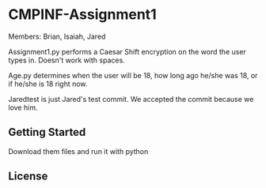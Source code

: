 # CMPINF-Assignment1
Members: Brian, Isaiah, Jared  

Assignment1.py performs a Caesar Shift encryption on the word the user types in. Doesn't work with spaces.  

Age.py determines when the user will be 18, how long ago he/she was 18, or if he/she is 18 right now.

Jaredtest is just Jared's test commit. We accepted the commit because we love him.

## Getting Started
Download them files and run it with python

## License

